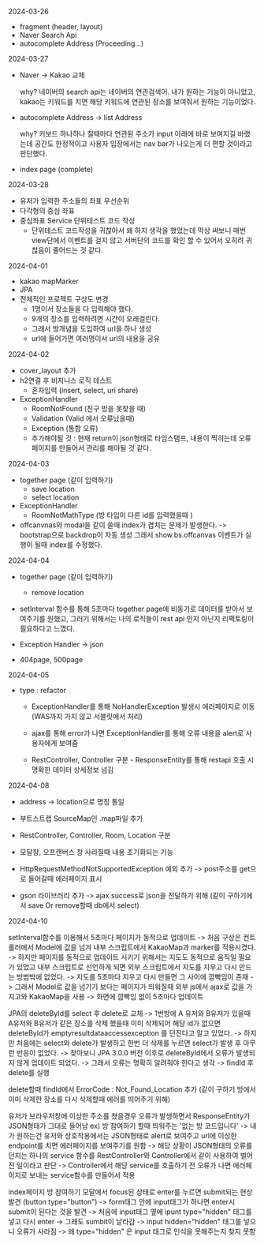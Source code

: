 2024-03-26
- fragment (header, layout)
- Naver Search Api
- autocomplete Address (Proceeding...)

2024-03-27
- Naver -> Kakao 교체

  why? 네이버의 search api는 네이버의 연관검색어. 내가 원하는 기능이 아니었고, kakao는 키워드를 치면 해당 키워드에 연관된 장소를 보여줘서 원하는 기능이었다.
  
- autocomplete Address -> list Address

  why? 키보드 하나하나 칠때마다 연관된 주소가 input 아래에 바로 보여지길 바랬는데 공간도 한정적이고 사용자 입장에서는 nav bar가 나오는게 더 편할 것이라고 판단했다.
  
- index page (complete)

2024-03-28
- 유저가 입력한 주소들의 좌표 우선순위
- 다각형의 중심 좌표
- 중심좌표 Service 단위테스트 코드 작성
  - 단위테스트 코드작성을 귀찮아서 왜 하지 생각을 했었는데 막상 써보니 매번 view단에서 이벤트를 걸지 않고 서버단의 코드를 확인 할 수 있어서 오히려 귀찮음이 줄어드는 것 같다.

2024-04-01
- kakao mapMarker
- JPA
- 전체적인 프로젝트 구상도 변경
   - 1명이서 장소들을 다 입력해야 했다.
   - 9개의 장소를 입력하려면 시간이 오래걸린다.
   - 그래서 방개념을 도입하여 url을 하나 생성
   - url에 들어가면 여러명이서 url의 내용을 공유

2024-04-02
- cover_layout 추가
- h2연결 후 비지니스 로직 테스트
  - 혼자입력 (insert, select, uri share)
- ExceptionHandler
    - RoomNotFound (친구 방을 못찾을 때)
    - Validation (Valid 에서 오류났을때)
    - Exception (통합 오류)
    - 추가해야될 것 : 현재 return이 json형태로 타임스탬프, 내용이 찍히는데 오류페이지를 만들어서 관리를 해야될 것 같다.

 2024-04-03
- together page (같이 입력하기)
   - save location
   - select location
- ExceptionHandler
    - RoomNotMathType (방 타입이 다른 id를 입력했을때 )
- offcanvnas와 modal을 같이 쓸때 index가 겹치는 문제가 발생한다. -> bootstrap으로 backdrop이 자동 생성 그래서 show.bs.offcanvas 이벤트가 실행이 될때 index를 수정했다.

2024-04-04
- together page (같이 입력하기)
   - remove location
- setInterval 함수를 통해 5초마다 together page에 비동기로 데이터를 받아서 보여주기를 원했고,
  그러기 위해서는 나의 로직들이 rest api 인지 아닌지 리팩토링이 필요하다고 느꼈다.

- Exception Handler -> json
- 404page, 500page

2024-04-05

- type : refactor

    - ExceptionHandler를 통해 NoHandlerException 발생시 에러페이지로 이동
(WAS까지 가지 않고 서블릿에서 처리)

    - ajax를 통해 error가 나면 ExceptionHandler를 통해 오류 내용을 alert로 사용자에게 보여줌

    - RestController, Controller 구분 - ResponseEntity를 통해 restapi 호출 시 명확한 데이터 상세정보 넘김
 
2024-04-08

- address -> location으로 명칭 통일

- 부트스트랩 SourceMap인 .map파일 추가

- RestController, Controller, Room, Location 구분

- 모달창, 오프캔버스 창 사라질때 내용 초기화되는 기능

- HttpRequestMethodNotSupportedException 예외 추가
-> post주소를 get으로 들어갈때 에러페이지 표시

- gson 라이브러리 추가
-> ajax success로 json을 전달하기 위해 (같이 구하기에서 save Or remove할때 db에서 select)

2024-04-10

setInterval함수를 이용해서 5초마다 페이지가 동적으로 업데이트 -> 처음 구상은 컨트롤러에서 Model에 값을 넘겨 내부 스크립트에서 KakaoMap과 marker를 적용시켰다. -> 하지만 페이지를 동적으로 업데이트 시키기 위해서는 지도도 동적으로 움직일 필요가 있었고 내부 스크립트로 선언하게 되면 외부 스크립트에서 지도를 지우고 다시 만드는 방법밖에 없었다. -> 지도를 5초마다 지우고 다시 만들면 그 사이에 깜빡임이 존재 -> 그래서 Model로 값을 넘기기 보다는 페이지가 띄워질때 외부 js에서  ajax로 값을 가지고와 KakaoMap을 사용 -> 화면에 깜빡임 없이 5초마다 업데이트

JPA의 deleteById를 select 후 delete로 교체 -> 1번방에 A 유저와 B유저가 있을때 A유저와 B유저가 같은 장소를 삭제 했을때 이미 삭제되어 해당 id가 없으면 deleteById가 emptyresultdataaccessexception 를 던진다고 알고 있었다. -> 하지만 처음에는 select와 delete가 발생하고 한번 더 삭제를 누르면 select가 발생 후 아무런 반응이 없었다. -> 찾아보니 JPA 3.0.0 버전 이후로 deleteById에서 오류가 발생되지 않게 업데이트 되었다. -> 그래서 오류는 명확히 알려줘야 한다고 생각 -> findId 후 delete를 실행

delete할때 findId에서 ErrorCode : Not_Found_Location 추가 (같이 구하기 방에서 이미 삭제한 장소를 다시 삭제할때 에러를 띄어주기 위해)

유저가 브라우저창에 이상한 주소를 쳤을경우 오류가 발생하면서 ResponseEntity가 JSON형태가 그대로 들어남 ex) 방 참여하기 할때 띄워주는 '없는 방 코드입니다' -> 내가 원하는건 유저와 상호작용에서는 JSON형태로 alert로 보여주고 url에 이상한 endpoint를 치면 에러페이지를 보여주기를 원함 -> 해당 상황이 JSON형태의 오류를 던지는 하나의 service 함수를 RestController와 Controller에서 같이 사용하여 벌어진 일이라고 판단 -> Controller에서 해당 service를 호출하기 전 오류가 나면 에러페이지로 보내는 service함수를 만들어서 적용

index페이지 방 참여하기 모달에서 focus된 상태로 enter를 누르면 submit되는 현상 발견 (button type="button") -> form태그 안에 input태그가 하나면 enter시 submit이 된다는 것을 발견 -> 처음에 input태그 옆에 ipunt type="hidden" 태그를 넣고 다시 enter -> 그래도 sumbit이 날라감 -> input hidden="hidden" 태그를 넣으니 오류가 사라짐 -> 왜 type="hidden" 은 input 태그로 인식을 못해주는지 찾지 못함

